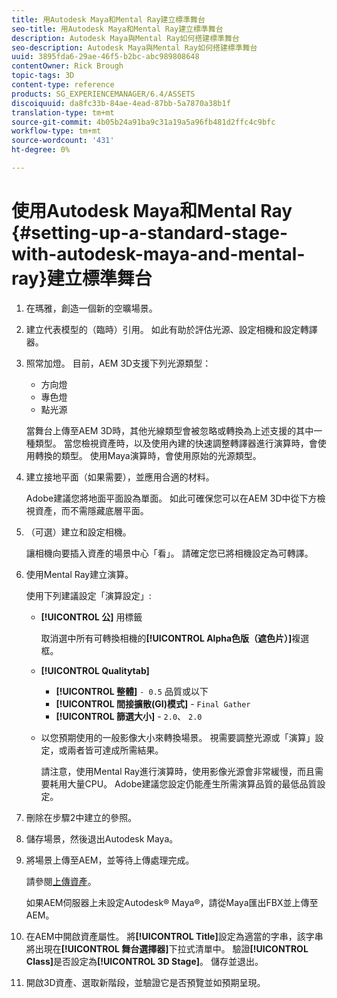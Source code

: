 ```yaml
---
title: 用Autodesk Maya和Mental Ray建立標準舞台
seo-title: 用Autodesk Maya和Mental Ray建立標準舞台
description: Autodesk Maya與Mental Ray如何搭建標準舞台
seo-description: Autodesk Maya與Mental Ray如何搭建標準舞台
uuid: 3895fda6-29ae-46f5-b2bc-abc989808648
contentOwner: Rick Brough
topic-tags: 3D
content-type: reference
products: SG_EXPERIENCEMANAGER/6.4/ASSETS
discoiquuid: da8fc33b-84ae-4ead-87bb-5a7870a38b1f
translation-type: tm+mt
source-git-commit: 4b05b24a91ba9c31a19a5a96fb481d2ffc4c9bfc
workflow-type: tm+mt
source-wordcount: '431'
ht-degree: 0%

---
```



# 使用Autodesk Maya和Mental Ray {#setting-up-a-standard-stage-with-autodesk-maya-and-mental-ray}建立標準舞台

1. 在瑪雅，創造一個新的空曠場景。
1. 建立代表模型的（臨時）引用。 如此有助於評估光源、設定相機和設定轉譯器。

1. 照常加燈。 目前，AEM 3D支援下列光源類型：

   * 方向燈
   * 專色燈
   * 點光源

   當舞台上傳至AEM 3D時，其他光線類型會被忽略或轉換為上述支援的其中一種類型。 當您檢視資產時，以及使用內建的快速調整轉譯器進行演算時，會使用轉換的類型。 使用Maya演算時，會使用原始的光源類型。

1. 建立接地平面（如果需要），並應用合適的材料。

   Adobe建議您將地面平面設為單面。 如此可確保您可以在AEM 3D中從下方檢視資產，而不需隱藏底層平面。

1. （可選）建立和設定相機。

   讓相機向要插入資產的場景中心「看」。 請確定您已將相機設定為可轉譯。

1. 使用Mental Ray建立演算。

   使用下列建議設定「演算設定」:

   * **[!UICONTROL 公]** 用標籤

      取消選中所有可轉換相機的&#x200B;**[!UICONTROL Alpha色版（遮色片）]**&#x200B;複選框。

   * **[!UICONTROL Qualitytab]** 

      * **[!UICONTROL 整體]** `- 0.5` 品質或以下
      * **[!UICONTROL 間接擴散(GI)模式]** -  `Final Gather`
      * **[!UICONTROL 篩選大小]** -  `2.0`、  `2.0`
   * 以您預期使用的一般影像大小來轉換場景。 視需要調整光源或「演算」設定，或兩者皆可達成所需結果。

      請注意，使用Mental Ray進行演算時，使用影像光源會非常緩慢，而且需要耗用大量CPU。 Adobe建議您設定仍能產生所需演算品質的最低品質設定。


1. 刪除在步驟2中建立的參照。

1. 儲存場景，然後退出Autodesk Maya。
1. 將場景上傳至AEM，並等待上傳處理完成。

   請參閱[上傳資產](managing-assets-touch-ui.md#uploading-assets)。

   如果AEM伺服器上未設定Autodesk® Maya®，請從Maya匯出FBX並上傳至AEM。

1. 在AEM中開啟資產屬性。 將&#x200B;**[!UICONTROL Title]**&#x200B;設定為適當的字串，該字串將出現在&#x200B;**[!UICONTROL 舞台選擇器]**&#x200B;下拉式清單中。 驗證&#x200B;**[!UICONTROL Class]**&#x200B;是否設定為&#x200B;**[!UICONTROL 3D Stage]**。 儲存並退出。
1. 開啟3D資產、選取新階段，並驗證它是否預覽並如預期呈現。

